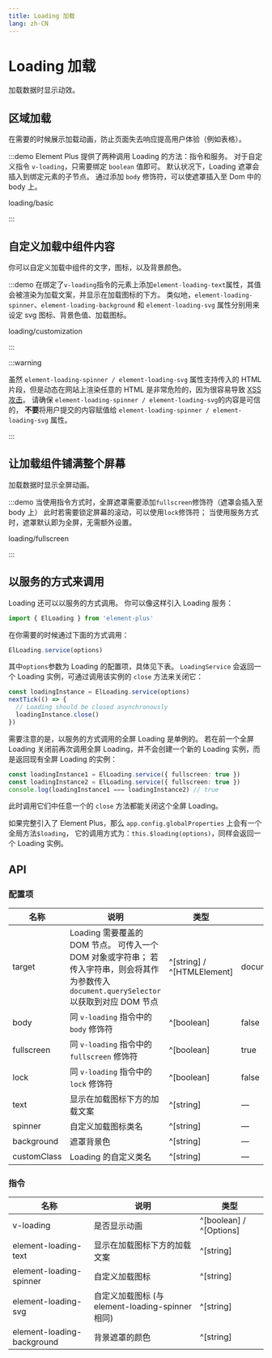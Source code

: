 ```yaml
---
title: Loading 加载
lang: zh-CN
---
```


# Loading 加载

加载数据时显示动效。

## 区域加载

在需要的时候展示加载动画，防止页面失去响应提高用户体验（例如表格）。

:::demo Element Plus 提供了两种调用 Loading 的方法：指令和服务。 对于自定义指令 `v-loading`，只需要绑定 `boolean` 值即可。 默认状况下，Loading 遮罩会插入到绑定元素的子节点。 通过添加 `body` 修饰符，可以使遮罩插入至 Dom 中的 body 上。

loading/basic

:::

## 自定义加载中组件内容

你可以自定义加载中组件的文字，图标，以及背景颜色。

:::demo 在绑定了`v-loading`指令的元素上添加`element-loading-text`属性，其值会被渲染为加载文案，并显示在加载图标的下方。 类似地，`element-loading-spinner`、`element-loading-background` 和 `element-loading-svg` 属性分别用来设定 svg 图标、背景色值、加载图标。

loading/customization

:::

:::warning

虽然 `element-loading-spinner / element-loading-svg` 属性支持传入的 HTML 片段，但是动态在网站上渲染任意的 HTML 是非常危险的，因为很容易导致 [XSS 攻击](https://en.wikipedia.org/wiki/Cross-site_scripting)。 请确保 `element-loading-spinner / element-loading-svg`的内容是可信的， **不要**将用户提交的内容赋值给 `element-loading-spinner / element-loading-svg` 属性。

:::

## 让加载组件铺满整个屏幕

加载数据时显示全屏动画。

:::demo 当使用指令方式时，全屏遮罩需要添加`fullscreen`修饰符（遮罩会插入至 body 上） 此时若需要锁定屏幕的滚动，可以使用`lock`修饰符； 当使用服务方式时，遮罩默认即为全屏，无需额外设置。

loading/fullscreen

:::

## 以服务的方式来调用

Loading 还可以以服务的方式调用。 你可以像这样引入 Loading 服务：

```ts
import { ElLoading } from 'element-plus'
```

在你需要的时候通过下面的方式调用：

```ts
ElLoading.service(options)
```

其中`options`参数为 Loading 的配置项，具体见下表。 `LoadingService` 会返回一个 Loading 实例，可通过调用该实例的 `close` 方法来关闭它：

```ts
const loadingInstance = ElLoading.service(options)
nextTick(() => {
  // Loading should be closed asynchronously
  loadingInstance.close()
})
```

需要注意的是，以服务的方式调用的全屏 Loading 是单例的。 若在前一个全屏 Loading 关闭前再次调用全屏 Loading，并不会创建一个新的 Loading 实例，而是返回现有全屏 Loading 的实例：

```ts
const loadingInstance1 = ElLoading.service({ fullscreen: true })
const loadingInstance2 = ElLoading.service({ fullscreen: true })
console.log(loadingInstance1 === loadingInstance2) // true
```

此时调用它们中任意一个的 `close` 方法都能关闭这个全屏 Loading。

如果完整引入了 Element Plus，那么 `app.config.globalProperties` 上会有一个全局方法`$loading`， 它的调用方式为：`this.$loading(options)`，同样会返回一个 Loading 实例。

## API

### 配置项

| 名称          | 说明                                                                                              | 类型                         | 默认            |
| ----------- | ----------------------------------------------------------------------------------------------- | -------------------------- | ------------- |
| target      | Loading 需要覆盖的 DOM 节点。 可传入一个 DOM 对象或字符串； 若传入字符串，则会将其作为参数传入 `document.querySelector`以获取到对应 DOM 节点 | ^[string] / ^[HTMLElement] | document.body |
| body        | 同 `v-loading` 指令中的 `body` 修饰符                                                                   | ^[boolean]                 | false         |
| fullscreen  | 同 `v-loading` 指令中的 `fullscreen` 修饰符                                                             | ^[boolean]                 | true          |
| lock        | 同 `v-loading` 指令中的 `lock` 修饰符                                                                   | ^[boolean]                 | false         |
| text        | 显示在加载图标下方的加载文案                                                                                  | ^[string]                  | —             |
| spinner     | 自定义加载图标类名                                                                                       | ^[string]                  | —             |
| background  | 遮罩背景色                                                                                           | ^[string]                  | —             |
| customClass | Loading 的自定义类名                                                                                  | ^[string]                  | —             |

### 指令

| 名称                         | 说明                                     | 类型                      |
| -------------------------- | -------------------------------------- | ----------------------- |
| v-loading                  | 是否显示动画                                 | ^[boolean] / ^[Options] |
| element-loading-text       | 显示在加载图标下方的加载文案                         | ^[string]               |
| element-loading-spinner    | 自定义加载图标                                | ^[string]               |
| element-loading-svg        | 自定义加载图标 (与 element-loading-spinner 相同) | ^[string]               |
| element-loading-background | 背景遮罩的颜色                                | ^[string]               |
